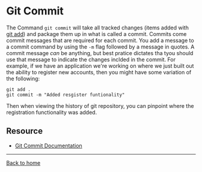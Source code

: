 # Git Commit
The Command `git commit` will take all tracked changes (items added with [git add](./Add.md)) and package them up in what is called a commit. Commits come commit messages that are required for each commit. You add a message to a commit command by using the `-m` flag followed by a message in quotes.
A commit message _can_ be anything, but best pratice dictates tha tyou should use that message to indicate the changes inclded in the commit. 
For example, if we have an application we're working on where we just built out the ability to register new accounts, then you might have some variation of the following:
```
git add .
git commit -m "Added resgister funtionality"
```
Then when viewing the history of git repository, you can pinpoint where the registration functionality was added.
## Resource
- [Git Commit Documentation](https://git-scm.com/docs/git-commit)
---
[Back to home](..README.md)
